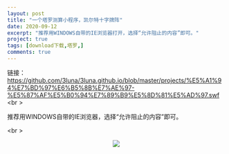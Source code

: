 ```yaml
---
layout: post
title: "一个塔罗测算小程序，凯尔特十字牌阵"
date: 2020-09-12
excerpt: "推荐用WINDOWS自带的IE浏览器打开，选择“允许阻止的内容”即可。"
project: true
tags: [download下载,塔罗,]
comments: true
---
```

链接：
https://github.com/3luna/3luna.github.io/blob/master/projects/%E5%A1%94%E7%BD%97%E6%B5%8B%E7%AE%97-%E5%87%AF%E5%B0%94%E7%89%B9%E5%8D%81%E5%AD%97.swf
<br \>
   
推荐用WINDOWS自带的IE浏览器，选择“允许阻止的内容”即可。
   
<br \>
<center><img src="http://www.imslr.com/forum.php?mod=attachment&aid=NDcxMjh8NjM3NzRhMTZ8MTU5OTkwMDg5Mnw5OHw2MTMwMQ%3D%3D&noupdate=yes"></center>
<br \>
